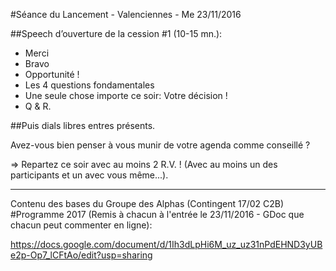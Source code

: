 #Séance du Lancement -  Valenciennes - Me 23/11/2016


##Speech d’ouverture de la cession #1 (10-15 mn.):

- Merci
- Bravo
- Opportunité !
- Les 4 questions fondamentales
- Une seule chose importe ce soir: Votre décision !
- Q & R.

##Puis dials libres entres présents.

Avez-vous bien penser à vous munir de votre agenda comme conseillé ?

=> Repartez ce soir avec au moins 2 R.V. !
   (Avec au moins un des participants et un avec vous même...).

---------------------------------------------

Contenu des bases du Groupe des Alphas (Contingent 17/02 C2B)
#Programme 2017
(Remis à chacun à l'entrée le 23/11/2016 - GDoc que chacun peut commenter en ligne):

https://docs.google.com/document/d/1Ih3dLpHi6M_uz_uz31nPdEHND3yUBe2p-Op7_lCFtAo/edit?usp=sharing
